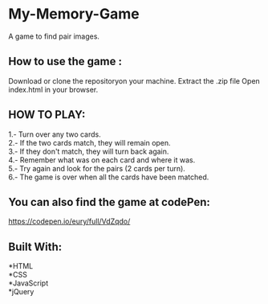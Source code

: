 # My-Memory-Game

A game to find pair images.

## How to use the game :
Download or clone the repositoryon your machine.
Extract the .zip file
Open index.html in your browser.

## HOW TO PLAY:

1.- Turn over any two cards.<br>
2.- If the two cards match, they will remain open.<br>
3.- If they don't match, they will turn back again.<br>
4.- Remember what was on each card and where it was.<br>
5.- Try again and look for the pairs (2 cards per turn).<br>
6.- The game is over when all the cards have been matched.<br>


## You can also find the game at codePen:

https://codepen.io/eury/full/VdZqdo/

## Built With:

*HTML<br>
*CSS<br>
*JavaScript<br>
*jQuery<br>




